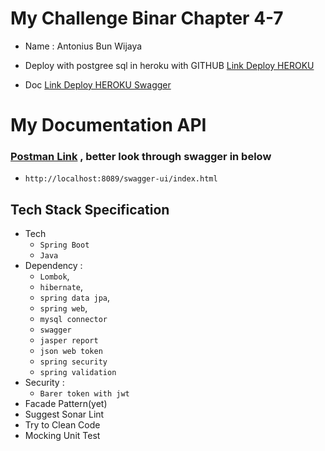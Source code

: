 # My Challenge Binar Chapter 4-7
- Name : Antonius Bun Wijaya

- Deploy with postgree sql in heroku with GITHUB [Link Deploy HEROKU](https://immense-beyond-02079.herokuapp.com/)
- Doc [Link Deploy HEROKU Swagger](https://immense-beyond-02079.herokuapp.com/swagger-ui/index.html)

# My Documentation API
### [Postman Link](https://documenter.getpostman.com/view/14091598/UVyysCuE) , better look through swagger in below 
- `http://localhost:8089/swagger-ui/index.html` 
## Tech Stack Specification
- Tech 
  - `Spring Boot`
  - `Java`
- Dependency : 
  - `Lombok`,
  - `hibernate`,
  - `spring data jpa`,
  - `spring web`,
  - `mysql connector`
  - `swagger`
  - `jasper report`
  - `json web token`
  - `spring security`
  - `spring validation`
- Security :
  - `Barer token with jwt`
- Facade Pattern(yet)
- Suggest Sonar Lint
- Try to Clean Code
- Mocking Unit Test
